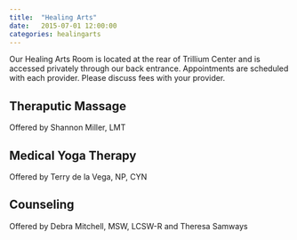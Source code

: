 ```yaml
---
title:  "Healing Arts"
date:   2015-07-01 12:00:00
categories: healingarts
---
```

Our Healing Arts Room is located at the rear of Trillium Center and is accessed privately through our back entrance. Appointments are scheduled with each provider. Please discuss fees with your provider.

## Theraputic Massage
Offered by Shannon Miller, LMT

## Medical Yoga Therapy
Offered by Terry de la Vega, NP, CYN

## Counseling
Offered by Debra Mitchell, MSW, LCSW-R and Theresa Samways


